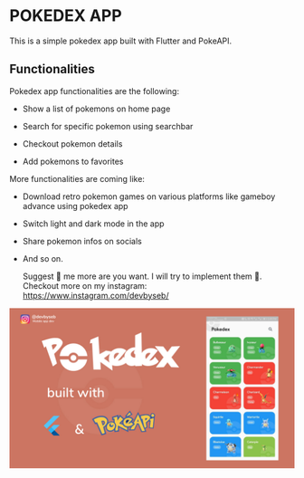 # POKEDEX APP

This is a simple pokedex app built with Flutter and PokeAPI.

## Functionalities

Pokedex app functionalities are the following:

- Show a list of pokemons on home page

- Search for specific pokemon using searchbar

- Checkout pokemon details

- Add pokemons to favorites



More functionalities are coming like:

- Download retro pokemon games on various platforms like gameboy advance using pokedex app

- Switch light and dark mode in the app

- Share pokemon infos on socials

- And so on. 
  
  
  
  Suggest 📱 me more are you want. I will try to implement them 🙂. Checkout more on my instagram: https://www.instagram.com/devbyseb/



![Pokedex App screenshot](https://github.com/sebandroidev/flutter-pokedex-app/blob/master/screenshots/pokedex.jpg)
